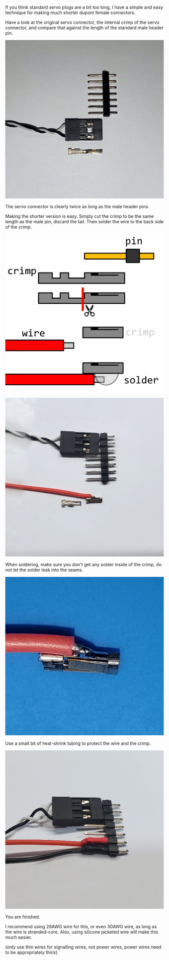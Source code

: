 If you think standard servo plugs are a bit too long, I have a simple and easy technique for making much shorter dupont female connectors.

Have a look at the original servo connector, the internal crimp of the servo connector, and compare that against the length of the standard male header pin.

![](shortplug_original.jpg)

The servo connector is clearly twice as long as the male header pins.

Making the shorter version is easy. Simply cut the crimp to be the same length as the male pin, discard the tail. Then solder the wire to the back side of the crimp.

![](shortplug_stepsillustrated.png)

![](shortplug_progress.jpg)

When soldering, make sure you don't get any solder inside of the crimp, do not let the solder leak into the seams.

![](shortplug_veryzoomedin.jpg)

Use a small bit of heat-shrink tubing to protect the wire and the crimp.

![](shortplug_final.jpg)

You are finished.

I recommend using 28AWG wire for this, or even 30AWG wire, as long as the wire is stranded-core. Also, using silicone jacketed wire will make this much easier.

(only use thin wires for signalling wires, not power wires, power wires need to be appropriately thick)
